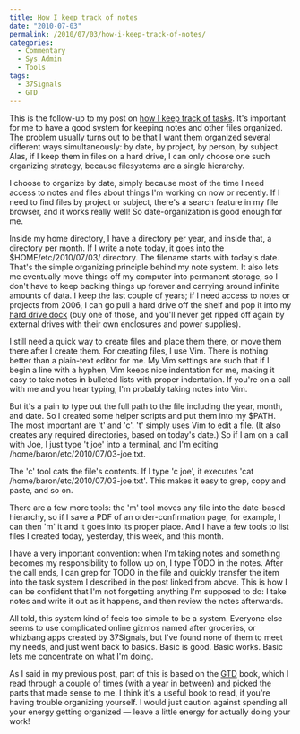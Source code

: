 ```yaml
---
title: How I keep track of notes
date: "2010-07-03"
permalink: /2010/07/03/how-i-keep-track-of-notes/
categories:
  - Commentary
  - Sys Admin
  - Tools
tags:
  - 37Signals
  - GTD
---
```

This is the follow-up to my post on [how I keep track of tasks][1]. It's important for me to have a good system for keeping notes and other files organized. The problem usually turns out to be that I want them organized several different ways simultaneously: by date, by project, by person, by subject. Alas, if I keep them in files on a hard drive, I can only choose one such organizing strategy, because filesystems are a single hierarchy.

I choose to organize by date, simply because most of the time I need access to notes and files about things I'm working on now or recently. If I need to find files by project or subject, there's a search feature in my file browser, and it works really well! So date-organization is good enough for me.

Inside my home directory, I have a directory per year, and inside that, a directory per month. If I write a note today, it goes into the $HOME/etc/2010/07/03/ directory. The filename starts with today's date. That's the simple organizing principle behind my note system. It also lets me eventually move things off my computer into permanent storage, so I don't have to keep backing things up forever and carrying around infinite amounts of data. I keep the last couple of years; if I need access to notes or projects from 2006, I can go pull a hard drive off the shelf and pop it into my [hard drive dock][2] (buy one of those, and you'll never get ripped off again by external drives with their own enclosures and power supplies).

I still need a quick way to create files and place them there, or move them there after I create them. For creating files, I use Vim. There is nothing better than a plain-text editor for me. My Vim settings are such that if I begin a line with a hyphen, Vim keeps nice indentation for me, making it easy to take notes in bulleted lists with proper indentation. If you're on a call with me and you hear typing, I'm probably taking notes into Vim.

But it's a pain to type out the full path to the file including the year, month, and date. So I created some helper scripts and put them into my $PATH. The most important are 't' and 'c'. 't' simply uses Vim to edit a file. (It also creates any required directories, based on today's date.) So if I am on a call with Joe, I just type 't joe' into a terminal, and I'm editing /home/baron/etc/2010/07/03-joe.txt.

The 'c' tool cats the file's contents. If I type 'c joe', it executes 'cat /home/baron/etc/2010/07/03-joe.txt'. This makes it easy to grep, copy and paste, and so on.

There are a few more tools: the 'm' tool moves any file into the date-based hierarchy, so if I save a PDF of an order-confirmation page, for example, I can then 'm' it and it goes into its proper place. And I have a few tools to list files I created today, yesterday, this week, and this month.

I have a very important convention: when I'm taking notes and something becomes my responsibility to follow up on, I type TODO in the notes. After the call ends, I can grep for TODO in the file and quickly transfer the item into the task system I described in the post linked from above. This is how I can be confident that I'm not forgetting anything I'm supposed to do: I take notes and write it out as it happens, and then review the notes afterwards.

All told, this system kind of feels too simple to be a system. Everyone else seems to use complicated online gizmos named after groceries, or whizbang apps created by 37Signals, but I've found none of them to meet my needs, and just went back to basics. Basic is good. Basic works. Basic lets me concentrate on what I'm doing.

As I said in my previous post, part of this is based on the [GTD][3] book, which I read through a couple of times (with a year in between) and picked the parts that made sense to me. I think it's a useful book to read, if you're having trouble organizing yourself. I would just caution against spending all your energy getting organized &#8212; leave a little energy for actually doing your work!

 [1]: http://www.xaprb.com/blog/2010/06/30/how-i-keep-track-of-tasks/
 [2]: http://www.amazon.com/Vantec-NexStar-NST-D200SU-2-5-Inch-3-5-Inch/dp/B001QFNDXE/?tag=xaprb-20
 [3]: http://www.amazon.com/Getting-Things-Done-Stress-Free-Productivity/dp/0142000280?tag=xaprb-20
